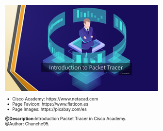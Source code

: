 <img src="images/Introduction.png">
<br>
<p>
<ul>
    <li> Cisco Academy: https://www.netacad.com </li>
    <li> Page Favicon: https://www.flaticon.es </li>
    <li> Page Images: https://pixabay.com/es </li>
</ul>
<strong>@Description:</strong>Introduction Packet Tracer in Cisco Academy. <br>
@Author: Chunche95.
</p>